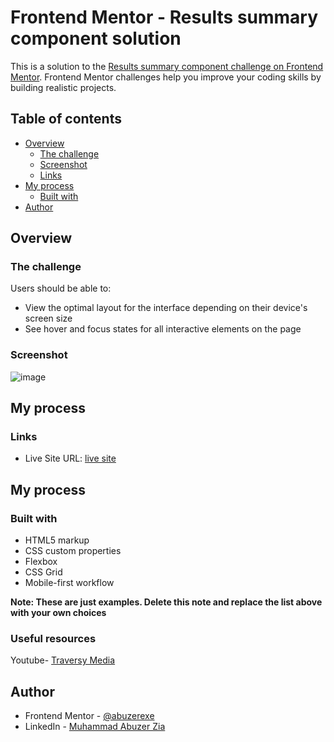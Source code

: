 # Frontend Mentor - Results summary component solution

This is a solution to the [Results summary component challenge on Frontend Mentor](https://www.frontendmentor.io/challenges/results-summary-component-CE_K6s0maV). Frontend Mentor challenges help you improve your coding skills by building realistic projects. 

## Table of contents

- [Overview](#overview)
  - [The challenge](#the-challenge)
  - [Screenshot](#screenshot)
  - [Links](#links)
- [My process](#my-process)
  - [Built with](#built-with)
- [Author](#author)

  
## Overview

### The challenge

Users should be able to:

- View the optimal layout for the interface depending on their device's screen size
- See hover and focus states for all interactive elements on the page

### Screenshot

![image](https://github.com/abuzerexe/Frontend-Mentor-Result-Challange/assets/140898970/401cf4b6-58df-4c65-90bb-a2753737387d)


## My process

### Links

- Live Site URL: [live site](https://abuzerexe.github.io/Frontend-Mentor-Result-Challange/)

## My process

### Built with

- HTML5 markup
- CSS custom properties
- Flexbox
- CSS Grid
- Mobile-first workflow

**Note: These are just examples. Delete this note and replace the list above with your own choices**


### Useful resources

Youtube- [Traversy Media](https://www.youtube.com/@TraversyMedia) 

## Author

- Frontend Mentor - [@abuzerexe](https://www.frontendmentor.io/profile/abuzerexe)
- LinkedIn - [Muhammad Abuzer Zia](https://www.linkedin.com/in/abuzerzia/) 


